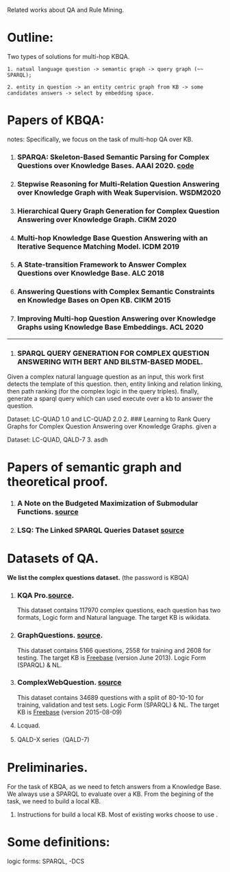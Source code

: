   Related works about QA and Rule Mining.

# Outline:
   Two types of solutions for multi-hop KBQA.
   
    1. natual language question -> semantic graph -> query graph (~~ SPARQL);
    
    2. entity in question -> an entity centric graph from KB -> some candidates answers -> select by embedding space.

# Papers of KBQA:
  notes: Specifically, we focus on the task of multi-hop QA over KB.
  
1. ### SPARQA: Skeleton-Based Semantic Parsing for Complex Questions over Knowledge Bases. AAAI 2020. [code](https://github.com/nju-websoft/SPARQA)
2. ### Stepwise Reasoning for Multi-Relation Question Answering over Knowledge Graph with Weak Supervision. WSDM2020
3. ### Hierarchical Query Graph Generation for Complex Question Answering over Knowledge Graph. CIKM 2020
4. ### Multi-hop Knowledge Base Question Answering with an Iterative Sequence Matching Model. ICDM 2019
5. ### A State-transition Framework to Answer Complex Questions over Knowledge Base. ALC 2018
6. ### Answering Questions with Complex Semantic Constraints en Knowledge Bases on Open KB. CIKM 2015
7. ### Improving Multi-hop Question Answering over Knowledge Graphs using Knowledge Base Embeddings. ACL 2020
----------
1. ### SPARQL QUERY GENERATION FOR COMPLEX QUESTION ANSWERING WITH BERT AND BILSTM-BASED MODEL.
  Given a complex natural language question as an input, this work first detects the template of this question. then, entity linking and relation linking, then path ranking (for the complex logic in the query triples). finally, generate a sparql query which can used execute over a kb to answer the question.
  
  Dataset: LC-QUAD 1.0 and LC-QUAD 2.0
2. ### Learning to Rank Query Graphs for Complex Question Answering over Knowledge Graphs.
   given a 
  
  Dataset: LC-QUAD, QALD-7
3. asdh

# Papers of semantic graph and theoretical proof.

1. ### A Note on the Budgeted Maximization of Submodular Functions. [source](http://reports-archive.adm.cs.cmu.edu/anon/cald/CMU-CALD-05-103.pdf)
2. ### LSQ: The Linked SPARQL Queries Dataset [source](https://aidanhogan.com/docs/LSQ_ISWC2015.pdf)







# Datasets of QA.
**We list the complex questions dataset.** (the password is KBQA)
1. ### KQA Pro.[source](https://github.com/shijx12/KQAPro_Baselines).
   This dataset contains 117970 complex questions, each question has two formats, Logic form and Natural language. The target KB is wikidata. 
   
   
2. ### GraphQuestions. [source](https://pan.baidu.com/s/1N_WBCmoQIvNCk_W4oFHeKA).
   This dataset contains 5166 questions, 2558 for training and 2608 for testing. The target KB is [Freebase](https://pan.baidu.com/s/1FWwv1R_7JtO_mpk_6pL_TQ) (version June 2013). Logic Form (SPARQL) & NL.
3. ### ComplexWebQuestion. [source](https://pan.baidu.com/s/106vC73W9WKXyuuFcaoPIuQ)
   This dataset contains 34689 questions with a split of 80-10-10 for training, validation and test sets. Logic Form (SPARQL) & NL. The target KB is [Freebase](https://pan.baidu.com/s/1CCxljj_yH9S3Y4Zeh6epmw) (version 2015-08-09)

4. Lcquad.

6. QALD-X series（QALD-7)


# Preliminaries.
   For the task of KBQA, as we need to fetch answers from a Knowledge Base. We always use a SPARQL to evaluate over a KB. From the begining of the task, we need to build a local KB. 
   1. Instructions for build a local KB. Most of existing works choose to use . 


# Some definitions:
   logic forms: SPARQL, -DCS
